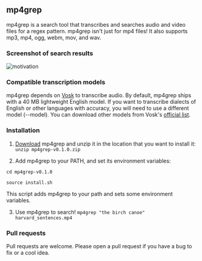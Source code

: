 mp4grep
-------
mp4grep is a search tool that transcribes and searches audio and video files for a regex pattern. mp4grep isn't just for mp4 files! It also supports mp3, mp4, ogg, webm, mov, and wav.

### Screenshot of search results
![motivation](https://github.com/o-oconnell/mp4grep/blob/main/motivation_mp4grep.png)

### Compatible transcription models
mp4grep depends on [Vosk](https://alphacephei.com/vosk/) to transcribe audio.
By default, mp4grep ships with a 40 MB lightweight English model. If you want to transcribe 
dialects of English or other languages with accuracy, you will need to use a different model (--model).
You can download other models from Vosk's [official list](https://alphacephei.com/vosk/models).

### Installation
1. [Download](https://github.com/o-oconnell/mp4grep/releases) mp4grep and unzip it in the location that you want to install it: `unzip mp4grep-v0.1.0.zip`

2. Add mp4grep to your PATH, and set its environment variables: 

`cd mp4grep-v0.1.0`

`source install.sh`

This script adds mp4grep to your path and sets some environment variables.

3. Use mp4grep to search! `mp4grep "the birch canoe" harvard_sentences.mp4`

### Pull requests
Pull requests are welcome. Please open a pull request if you have a bug to fix or a cool idea.
